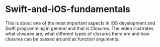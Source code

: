 # Swift-and-iOS-fundamentals
This is about one of the most important aspects in iOS development and Swift programming in general and that is Closures. The video illustrates what closures are, what different types of closures there are and how closures can be passed around as function arguments.
